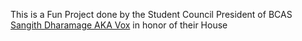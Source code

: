 This is a Fun Project done by the Student Council President of BCAS [Sangith Dharamage AKA Vox](Miyuru.md) in honor of their House